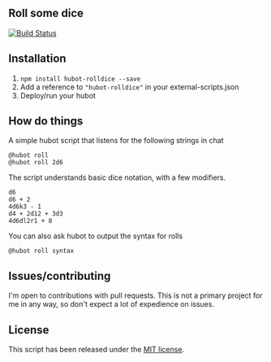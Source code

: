 Roll some dice
---

[![Build Status](https://travis-ci.org/mentalspike/rolldice.svg?branch=master)](https://travis-ci.org/mentalspike/rolldice)

## Installation

1. `npm install hubot-rolldice --save`
2. Add a reference to `"hubot-rolldice"` in your external-scripts.json
3. Deploy/run your hubot

## How do things

A simple hubot script that listens for the following strings in chat

    @hubot roll
    @hubot roll 2d6

The script understands basic dice notation, with a few modifiers.

    d6
    d6 + 2
    4d6k3 - 1
    d4 + 2d12 + 3d3
    4d6dl2r1 + 8
    
You can also ask hubot to output the syntax for rolls

    @hubot roll syntax

## Issues/contributing

I'm open to contributions with pull requests. This is not a primary project for me in any way, so don't expect a lot of expedience on issues.

## License

This script has been released under the [MIT license](./LICENSE).

